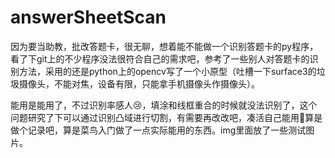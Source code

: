 # answerSheetScan
因为要当助教，批改答题卡，很无聊，想着能不能做一个识别答题卡的py程序，看了下git上的不少程序没法很符合自己的需求吧，参考了一些别人对答题卡的识别方法，采用的还是python上的opencv写了一个小原型（吐槽一下surface3的垃圾摄像头，不能对焦，设备有限，只能拿手机摄像头作摄像头）。

能用是能用了，不过识别率感人:cry:，填涂和线框重合的时候就没法识别了，这个问题研究了下可以通过识别凸域进行切割，有需要再改改吧，凑活自己能用:slightly_smiling_face:算是做个记录吧，算是菜鸟入门做了一点实际能用的东西。img里面放了一些测试图片。



